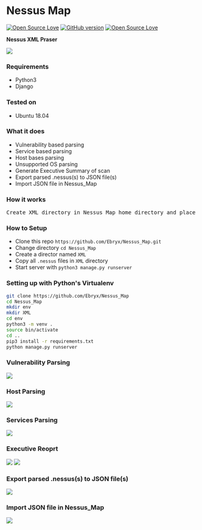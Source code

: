 # Nessus Map
[![Open Source Love](https://badges.frapsoft.com/os/v1/open-source.svg?v=102)](https://github.com/ellerbrock/open-source-badge/)
[![GitHub version](https://d25lcipzij17d.cloudfront.net/badge.svg?id=gh&v=1.0)](http://badge.fury.io/gh/boennemann%2Fbadges)
[![Open Source Love](https://badges.frapsoft.com/os/mit/mit.svg?v=102)](https://github.com/ellerbrock/open-source-badge/)

**Nessus XML Praser**

<img src="https://i.imgur.com/gtw4lVP.png" />

### Requirements
- Python3
- Django

### Tested on
- Ubuntu 18.04

### What it does
- Vulnerability based parsing
- Service based parsing
- Host bases parsing
- Unsupported OS parsing
- Generate Executive Summary of scan
- Export parsed .nessus(s) to JSON file(s)  
- Import JSON file in Nessus_Map

### How it works
<pre>Create XML directory in Nessus_Map home directory and place all .nessus files under XML directory and start server.</pre>

### How to Setup
- Clone this repo `https://github.com/Ebryx/Nessus_Map.git`
- Change directory `cd Nessus_Map`
- Create a director named `XML`
- Copy all `.nessus` files in `XML` directory
- Start server with `python3 manage.py runserver`

### Setting up with Python's Virtualenv
```bash
git clone https://github.com/Ebryx/Nessus_Map
cd Nessus_Map
mkdir env
mkdir XML
cd env
python3 -m venv . 
source bin/activate
cd ..
pip3 install -r requirements.txt
python manage.py runserver
```


### Vulnerability Parsing

<img src="https://i.imgur.com/etrzGc3.gif" />


### Host Parsing

<img src="https://i.imgur.com/sgZp1AI.png" />


### Services Parsing

<img src="https://i.imgur.com/FZUFRKm.png" />


### Executive Reoprt

<img src="https://i.imgur.com/J4vrkD7.png" />

<img src="https://i.imgur.com/vWeU257.png" />


### Export parsed .nessus(s) to JSON file(s)

<img src="https://i.imgur.com/aQaPBZm.gif" />


### Import JSON file in Nessus_Map

<img src="https://i.imgur.com/oDBuD8r.gif" />
